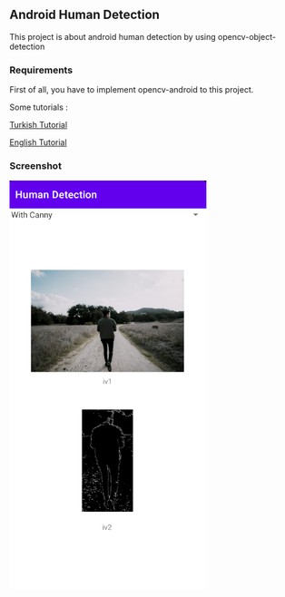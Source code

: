 ## Android Human Detection
This project is about android human detection by using opencv-object-detection

### Requirements
First of all, you have to implement opencv-android to this project.

Some tutorials :

  [Turkish Tutorial](https://medium.com/@enespolat/opencvnin-android-studio-ortam%C4%B1nda-kullan%C4%B1lmas%C4%B1-38f38dfd38e)

  [English Tutorial](https://heartbeat.fritz.ai/a-guide-to-preparing-opencv-for-android-4e9532677809)
### Screenshot

![alt text](https://github.com/abdullahbodur/android_human_detection/blob/main/static/image.jpg?raw=true)
